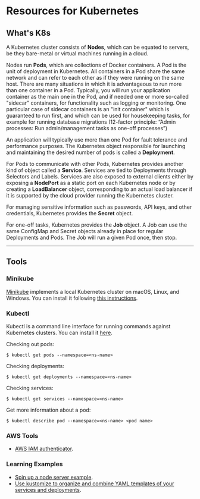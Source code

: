# Resources for Kubernetes

## What's K8s

A Kubernetes cluster consists of **Nodes**, which can be equated to servers, be they bare-metal or virtual machines running in a cloud. 

Nodes run **Pods**, which are collections of Docker containers. A Pod is the unit of deployment in Kubernetes. All containers in a Pod share the same network and can refer to each other as if they were running on the same host. There are many situations in which it is advantageous to run more than one container in a Pod. Typically, you will run your application container as the main one in the Pod, and if needed one or more so-called "sidecar" containers, for functionality such as logging or monitoring. One particular case of sidecar containers is an "init container" which is guaranteed to run first, and which can be used for housekeeping tasks, for example for running database migrations (12-factor principle: “Admin processes: Run admin/management tasks as one-off processes”)

An application will typically use more than one Pod for fault tolerance and performance purposes. The Kubernetes object responsible for launching and maintaining the desired number of pods is called a **Deployment**. 

For Pods to communicate with other Pods, Kubernetes provides another kind of object called a **Service**. Services are tied to Deployments through Selectors and Labels. Services are also exposed to external clients either by exposing a **NodePort** as a static port on each Kubernetes node or by creating a **LoadBalancer** object, corresponding to an actual load balancer if it is supported by the cloud provider running the Kubernetes cluster.

For managing sensitive information such as passwords, API keys, and other credentials, Kubernetes provides the **Secret** object.

For one-off tasks, Kubernetes provides the **Job** object. A Job can use the same ConfigMap and Secret objects already in place for regular Deployments and Pods. The Job will run a given Pod once, then stop.


--------------
## Tools

### Minikube

[Minikube](https://github.com/kubernetes/minikube) implements a local Kubernetes cluster on macOS, Linux, and Windows. You can install it following [this instructions](https://minikube.sigs.k8s.io/docs/start/).

### Kubectl

Kubectl is a command line interface for running commands against Kubernetes clusters. You can install it [here](https://kubernetes.io/docs/tasks/tools/install-kubectl/).


Checking out pods:

```
$ kubectl get pods --namespace=<ns-name>
```

Checking deployments:

```
$ kubectl get deployments --namespace=<ns-name>
```

Checking services:

```
$ kubectl get services --namespace=<ns-name>
```

Get more information about a pod:

```
$ kubectl describe pod --namespace=<ns-name> <pod name>
```

### AWS Tools

* [AWS IAM authenticator](https://github.com/kubernetes-sigs/aws-iam-authenticator).


### Learning Examples


* [Spin up a node server example](https://github.com/bt3gl/Learning_Kubernetes/tree/master/node-server-example).
* [Use kustomize to organize and combine YAML templates of your services and deployments](https://github.com/bt3gl/Learning_Kubernetes/tree/master/kustomize-example).
